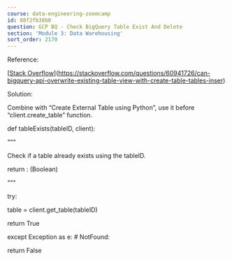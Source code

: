 ```yaml
---
course: data-engineering-zoomcamp
id: 88f2fb38b0
question: GCP BQ - Check BigQuery Table Exist And Delete
section: 'Module 3: Data Warehousing'
sort_order: 2170
---
```


Reference:

[[Stack Overflow](https://stackoverflow.com/questions/60941726/can-bigquery-api-overwrite-existing-table-view-with-create-table-tables-inser)](https://stackoverflow.com/questions/60941726/can-bigquery-api-overwrite-existing-table-view-with-create-table-tables-inser)

Solution:

Combine with “Create External Table using Python”, use it before “client.create_table” function.

def tableExists(tableID, client):

"""

Check if a table already exists using the tableID.

return : (Boolean)

"""

try:

table = client.get_table(tableID)

return True

except Exception as e: # NotFound:

return False

